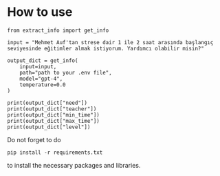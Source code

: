 # How to use

```
from extract_info import get_info

input = "Mehmet Auf'tan strese dair 1 ile 2 saat arasında başlangıç seviyesinde eğitimler almak istiyorum. Yardımcı olabilir misin?"

output_dict = get_info(
    input=input,
    path="path to your .env file",
    model="gpt-4",
    temperature=0.0
)

print(output_dict["need"])
print(output_dict["teacher"])
print(output_dict["min_time"])
print(output_dict["max_time"])
print(output_dict["level"])
```

Do not forget to do

`pip install -r requirements.txt`

to install the necessary packages and libraries.
